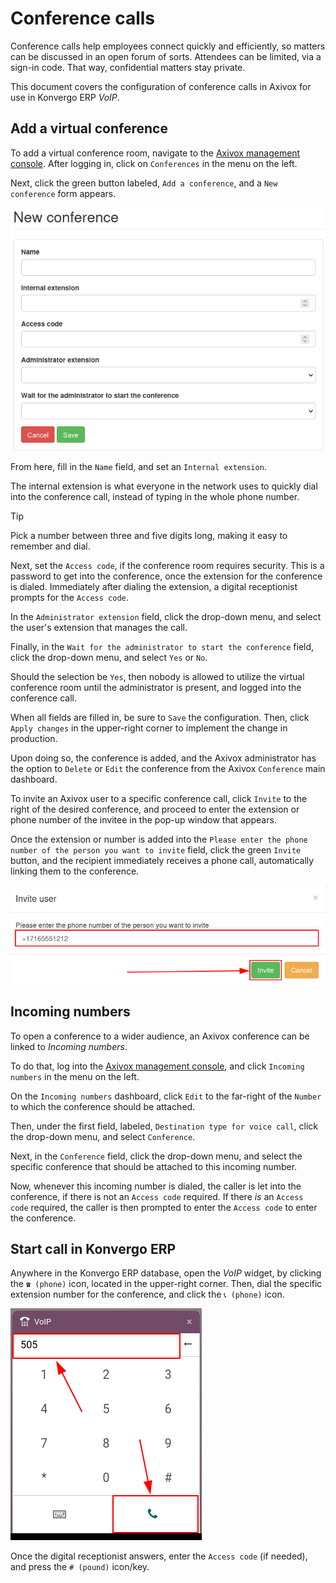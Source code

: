 # Conference calls

Conference calls help employees connect quickly and efficiently, so
matters can be discussed in an open forum of sorts. Attendees can be
limited, via a sign-in code. That way, confidential matters stay
private.

This document covers the configuration of conference calls in Axivox for
use in Konvergo ERP *VoIP*.

## Add a virtual conference

To add a virtual conference room, navigate to the [Axivox management
console](https://manage.axivox.com). After logging in, click on
`Conferences` in the menu on the left.

Next, click the green button labeled, `Add a conference`, and a
`New conference` form appears.

<img src="conference_calls/new-conference.png" class="align-center"
alt="New conference form on Axivox." />

From here, fill in the `Name` field, and set an `Internal extension`.

The internal extension is what everyone in the network uses to quickly
dial into the conference call, instead of typing in the whole phone
number.

> [!TIP]
> Pick a number between three and five digits long, making it easy to
> remember and dial.

Next, set the `Access code`, if the conference room requires security.
This is a password to get into the conference, once the extension for
the conference is dialed. Immediately after dialing the extension, a
digital receptionist prompts for the `Access code`.

In the `Administrator extension` field, click the drop-down menu, and
select the user's extension that manages the call.

Finally, in the `Wait for the administrator to start the conference`
field, click the drop-down menu, and select `Yes` or `No`.

Should the selection be `Yes`, then nobody is allowed to utilize the
virtual conference room until the administrator is present, and logged
into the conference call.

When all fields are filled in, be sure to `Save` the configuration.
Then, click `Apply changes` in the upper-right corner to implement the
change in production.

Upon doing so, the conference is added, and the Axivox administrator has
the option to `Delete` or `Edit` the conference from the Axivox
`Conference` main dashboard.

To invite an Axivox user to a specific conference call, click `Invite`
to the right of the desired conference, and proceed to enter the
extension or phone number of the invitee in the pop-up window that
appears.

Once the extension or number is added into the
`Please enter the phone number of the
person you want to invite` field, click the green `Invite` button, and
the recipient immediately receives a phone call, automatically linking
them to the conference.

<img src="conference_calls/conference-invite.png" class="align-center"
alt="New conference form on Axivox." />

## Incoming numbers

To open a conference to a wider audience, an Axivox conference can be
linked to *Incoming numbers*.

To do that, log into the [Axivox management
console](https://manage.axivox.com), and click `Incoming numbers` in the
menu on the left.

On the `Incoming numbers` dashboard, click `Edit` to the far-right of
the `Number` to which the conference should be attached.

Then, under the first field, labeled, `Destination type for voice call`,
click the drop-down menu, and select `Conference`.

Next, in the `Conference` field, click the drop-down menu, and select
the specific conference that should be attached to this incoming number.

Now, whenever this incoming number is dialed, the caller is let into the
conference, if there is not an `Access code` required. If there *is* an
`Access code` required, the caller is then prompted to enter the
`Access code` to enter the conference.

## Start call in Konvergo ERP

Anywhere in the Konvergo ERP database, open the *VoIP* widget, by clicking the
`☎️ (phone)` icon, located in the upper-right corner. Then, dial the
specific extension number for the conference, and click the `📞 (phone)`
icon.

<img src="conference_calls/phone-widget.png" class="align-center"
alt="Connecting to a conference extension using the Konvergo ERP VoIP widget." />

Once the digital receptionist answers, enter the `Access code` (if
needed), and press the `# (pound)` icon/key.
